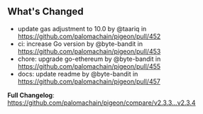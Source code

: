 ## What's Changed
* update gas adjustment to 10.0 by @taariq in https://github.com/palomachain/pigeon/pull/452
* ci: increase Go version by @byte-bandit in https://github.com/palomachain/pigeon/pull/453
* chore: upgrade go-ethereum by @byte-bandit in https://github.com/palomachain/pigeon/pull/455
* docs: update readme by @byte-bandit in https://github.com/palomachain/pigeon/pull/457


**Full Changelog**: https://github.com/palomachain/pigeon/compare/v2.3.3...v2.3.4
